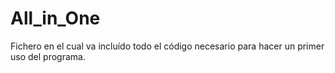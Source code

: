 # All_in_One
Fichero en el cual va incluído todo el código necesario para hacer un primer uso del programa.
